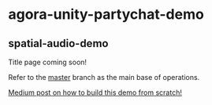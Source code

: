 # agora-unity-partychat-demo
## spatial-audio-demo


Title page coming soon!

Refer to the [master](https://github.com/AgoraIO-Community/agora-unity-partychat-demo) branch as the main base of operations.

[Medium post on how to build this demo from scratch!](https://medium.com/agora-io/implementing-spatial-audio-chat-in-unity-using-agora-4ec30db1def4)
